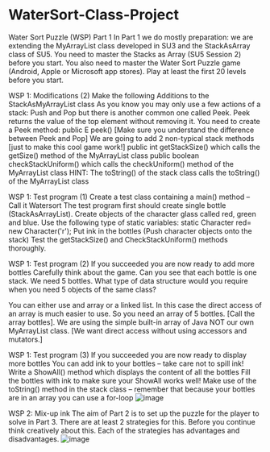 # WaterSort-Class-Project

Water Sort Puzzle (WSP) Part 1
In Part 1 we do mostly preparation: we are extending the MyArrayList class developed in SU3 and the StackAsArray class of SU5. You need to master the Stacks as Array (SU5 Session 2) before you start.
You also need to master the Water Sort Puzzle game (Android, Apple or Microsoft app stores). Play at least the first 20 levels before you start.

WSP 1: Modifications (2)
Make the following Additions to the StackAsMyArrayList class
As you know you may only use a few actions of a stack: Push and Pop but there is another common one called Peek. Peek returns the value of the top element without removing it. 
You need to create a Peek method:
public E peek() [Make sure you understand the difference between Peek and Pop]
We are going to add 2 non-typical stack methods [just to make this cool game work!]
public int getStackSize()  which calls the getSize() method of the MyArrayList class
public boolean checkStackUniform() which calls the checkUniform() method of the MyArrayList class
HINT: The toString() of the stack class calls the  toString() of the MyArrayList class

WSP 1: Test program (1)
Create a test class containing a main() method – Call it Watersort
The test program first should create single bottle (StackAsArrayList). 
Create objects of the character glass called red, green and blue.
Use the following type of static variables: 
static Character red= new Character('r'); 
Put ink in the bottles (Push character objects onto the stack) 
Test the getStackSize() and CheckStackUniform() methods thoroughly.

WSP 1: Test program (2)
If you succeeded you are now ready to add more bottles 
Carefully think about the game. Can you see that each bottle is one stack. We need 5 bottles. What type of data structure would you require when you need 5 objects of the same class?

You can either use and array or a linked list. In this case the direct access of an array is much easier to use. So you need an array of 5 bottles. [Call the array bottles]. We are using the simple built-in array of Java NOT our own MyArrayList class. [We want direct access without using accessors and mutators.]

WSP 1: Test program (3)
If you succeeded you are now ready to display more bottles 
You can add ink to your bottles – take care not to spill ink!
Write a ShowAll() method which displays the content of all the bottles
Fill the bottles with ink to make sure your ShowAll works well! 
Make use of the toString() method in the stack class – remember that because your bottles are in an array you can use a for-loop
![image](https://user-images.githubusercontent.com/65872561/230719271-1bc30dff-ce2a-4e87-a5cb-3ebe21007717.png)

WSP 2: Mix-up ink
The aim of Part 2 is to set up the puzzle for the player to solve in Part 3.
There are at least 2 strategies for this. Before you continue think creatively about this. Each of the strategies has advantages and disadvantages.
![image](https://user-images.githubusercontent.com/65872561/230719295-db968c6e-f10c-4c0d-8ef7-adb051df6a33.png)

